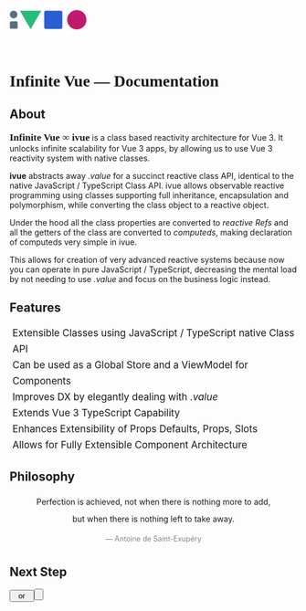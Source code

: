 <script setup lang="ts">
import { QIcon } from 'quasar';
import Infin from './components/Infin.vue';
import Button from './components/Button.vue'
</script>

<div style="padding:0px 0 30px 0;"><img src="/ivue-logo.png" width="135" /></div>

# <span style="font-family: 'Public Sans'; "><strong>Infinite Vue &mdash; Documentation</strong></span>

## About

**<span style="font-family: 'Public Sans'; font-size: 125%;">Infinite Vue ∞ ivue</span>** is a class based reactivity architecture for Vue 3. It unlocks infinite scalability for Vue 3 apps, by allowing us to use Vue 3 reactivity system with native classes. 

**ivue** abstracts away *.value* for a succinct reactive class API, identical to the native JavaScript / TypeScript Class API. ivue allows observable reactive programming using classes supporting full inheritance, encapsulation and polymorphism, while converting the class object to a reactive object.

Under the hood all the class properties are converted to *reactive Refs* and all the getters of the class are converted to *computeds*, making declaration of computeds very simple in ivue.

This allows for creation of very advanced reactive systems because now you can operate in pure JavaScript / TypeScript, decreasing the mental load by not needing to use *.value* and focus on the business logic instead.

## Features
<div style="padding-left: 5px; font-size: 17px; line-height: 28px; " class="q-gutter-y-sm">
  <div class="row">
    <Infin class="" /><div class="col">Extensible Classes using JavaScript / TypeScript native Class API</div>
  </div>
  <div class="row">
    <Infin /><div class="col">Can be used as a Global Store and a ViewModel for Components</div>
  </div>
  <div class="row">
    <Infin /><div class="col">Improves DX by elegantly dealing with <i>.value</i></div>
  </div>
  <div class="row">
    <Infin /><div class="col">Extends Vue 3 TypeScript Capability</div>
  </div>
  <div class="row">
    <Infin /><div class="col">Enhances Extensibility of Props Defaults, Props, Slots</div>
  </div>
  <div class="row">
    <Infin /><div class="col">Allows for Fully Extensible Component Architecture</div>
  </div>
</div>

## Philosophy
<div style="text-align:center; line-height: 30px;">
  Perfection is achieved, not when there is nothing more to add, <br />
  but when there is nothing left to take away.  
  <div style="padding-top: 5px; color:#888; font-size: 90%;">― Antoine de Saint-Exupéry</div>
</div>

## Next Step

<Button href="/pages/getting-started.html" label="Geting Started" />  &nbsp; or &nbsp; <Button href="/pages/introduction.html" label="Read Introduction" />

